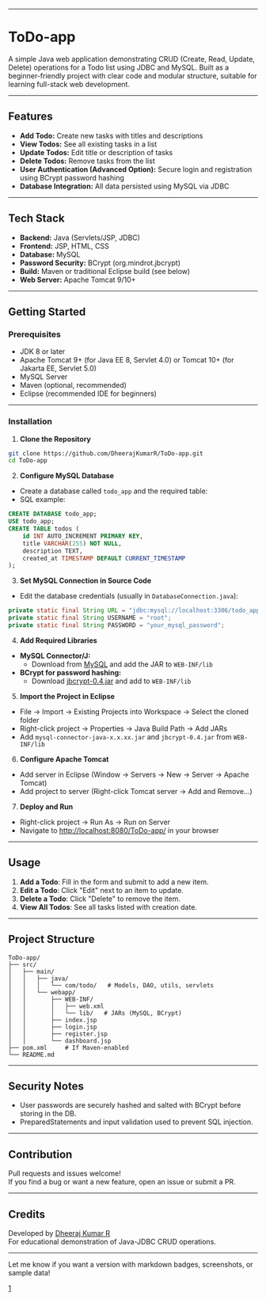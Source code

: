 
***

# ToDo-app

A simple Java web application demonstrating CRUD (Create, Read, Update, Delete) operations for a Todo list using JDBC and MySQL. Built as a beginner-friendly project with clear code and modular structure, suitable for learning full-stack web development.

***

## Features

- **Add Todo:** Create new tasks with titles and descriptions
- **View Todos:** See all existing tasks in a list
- **Update Todos:** Edit title or description of tasks
- **Delete Todos:** Remove tasks from the list
- **User Authentication (Advanced Option):** Secure login and registration using BCrypt password hashing
- **Database Integration:** All data persisted using MySQL via JDBC

***

## Tech Stack

- **Backend:** Java (Servlets/JSP, JDBC)
- **Frontend:** JSP, HTML, CSS
- **Database:** MySQL
- **Password Security:** BCrypt (org.mindrot.jbcrypt)
- **Build:** Maven or traditional Eclipse build (see below)
- **Web Server:** Apache Tomcat 9/10+

***

## Getting Started

### Prerequisites

- JDK 8 or later
- Apache Tomcat 9+ (for Java EE 8, Servlet 4.0) or Tomcat 10+ (for Jakarta EE, Servlet 5.0)
- MySQL Server
- Maven (optional, recommended)
- Eclipse (recommended IDE for beginners)

***

### Installation

1. **Clone the Repository**

```bash
git clone https://github.com/DheerajKumarR/ToDo-app.git
cd ToDo-app
```

2. **Configure MySQL Database**

- Create a database called `todo_app` and the required table:
- SQL example:
```sql
CREATE DATABASE todo_app;
USE todo_app;
CREATE TABLE todos (
    id INT AUTO_INCREMENT PRIMARY KEY,
    title VARCHAR(255) NOT NULL,
    description TEXT,
    created_at TIMESTAMP DEFAULT CURRENT_TIMESTAMP
);
```

3. **Set MySQL Connection in Source Code**

- Edit the database credentials (usually in `DatabaseConnection.java`):

```java
private static final String URL = "jdbc:mysql://localhost:3306/todo_app";
private static final String USERNAME = "root";
private static final String PASSWORD = "your_mysql_password";
```

4. **Add Required Libraries**

- **MySQL Connector/J:**  
  - Download from [MySQL](https://dev.mysql.com/downloads/connector/j/) and add the JAR to `WEB-INF/lib`
- **BCrypt for password hashing:**  
  - Download [jbcrypt-0.4.jar](https://repo1.maven.org/maven2/org/mindrot/jbcrypt/0.4/jbcrypt-0.4.jar) and add to `WEB-INF/lib`

5. **Import the Project in Eclipse**

- File → Import → Existing Projects into Workspace → Select the cloned folder
- Right-click project → Properties → Java Build Path → Add JARs
- Add `mysql-connector-java-x.x.xx.jar` and `jbcrypt-0.4.jar` from `WEB-INF/lib`

6. **Configure Apache Tomcat**

- Add server in Eclipse (Window → Servers → New → Server → Apache Tomcat)
- Add project to server (Right-click Tomcat server → Add and Remove…)

7. **Deploy and Run**

- Right-click project → Run As → Run on Server
- Navigate to [http://localhost:8080/ToDo-app/](http://localhost:8080/ToDo-app/) in your browser

***

## Usage

1. **Add a Todo**: Fill in the form and submit to add a new item.
2. **Edit a Todo**: Click "Edit" next to an item to update.
3. **Delete a Todo**: Click "Delete" to remove the item.
4. **View All Todos**: See all tasks listed with creation date.

***

## Project Structure

```
ToDo-app/
├── src/
│   ├── main/
│   │   ├── java/
│   │   │   └── com/todo/   # Models, DAO, utils, servlets
│   │   └── webapp/
│   │       ├── WEB-INF/
│   │       │   ├── web.xml
│   │       │   └── lib/   # JARs (MySQL, BCrypt)
│   │       ├── index.jsp
│   │       ├── login.jsp
│   │       ├── register.jsp
│   │       └── dashboard.jsp
├── pom.xml     # If Maven-enabled
└── README.md
```

***

## Security Notes

- User passwords are securely hashed and salted with BCrypt before storing in the DB.
- PreparedStatements and input validation used to prevent SQL injection.

***

## Contribution

Pull requests and issues welcome!  
If you find a bug or want a new feature, open an issue or submit a PR.

***


## Credits

Developed by [Dheeraj Kumar R](https://github.com/DheerajKumarR)  
For educational demonstration of Java-JDBC CRUD operations.

***

Let me know if you want a version with markdown badges, screenshots, or sample data!

[1](https://github.com/DheerajKumarR/ToDo-app)
